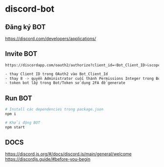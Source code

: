 # discord-bot

## Đăng ký BOT
https://discord.com/developers/applications/

## Invite BOT

``` sh
https://discordapp.com/oauth2/authorize?client_id=<Bot_Client_ID>&scope=bot&permissions=<Permissions_Integer>

- thay Client ID trong OAuth2 vào Bot_Client_Id
- thay 8 -> quyền Administrator cuối thành Permissions Integer trong Bot
- token bot lấy trong Bot/Token sử dụng 2FA để generate
```

## Run BOT

``` sh
# Install các dependencies trong package.json
npm i

# Khởi động BOT
npm start
```

## DOCS
https://discord.js.org/#/docs/discord.js/main/general/welcome
https://discordjs.guide/#before-you-begin